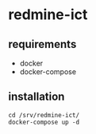 # redmine-ict
## requirements
- docker
- docker-compose 

## installation
```
cd /srv/redmine-ict/
docker-compose up -d
```


